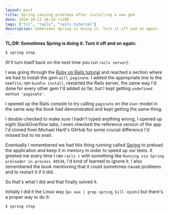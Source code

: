 ```yaml
---
layout: post
title: Spring causing problems after installing a new gem
date: 2020-10-23 16:10 +1100
tags: ["til", "rails", "rails-tutorial"]
description: Sometimes Spring is doing it. Turn it off and on again.
---
```


**TL;DR: Sometimes Spring is doing it. Turn it off and on again:** 

```bash
$ spring stop
```

(It'll turn itself back on the next time you run `rails server`).

I was going through the [Ruby on Rails tutorial](https://railstutorial.org/) and reached a section where we had to install the gem `will_paginate`. I added the appropriate line to the `Gemfile`, ran `bundle install`, restarted the Rails server, the same way I'd done for every other gem I'd added so far, but I kept getting `undefined method 'paginate'`. 

I opened up the Rails console to try calling `paginate` on the `User` model in the same way the book had demonstrated and kept getting the same thing.

I double-checked to make sure I hadn't typed anything wrong, I opened up eight StackOverflow tabs, I even checked the reference version of the app I'd cloned from Michael Hartl's GitHub for some crucial difference I'd missed but to no avail.

Eventually I remembered we had this thing running called [Spring](https://github.com/rails/spring) to preload the application and keep it in memory in order to speed up our tests. It greeted me every time I ran `rails c` with something like `Running via Spring preloader in process 40538`, I'd kind of learned to ignore it. I also remembered the book mentioning that it could sometimes cause problems and to restart it if it did.

So that's what I did and that finally solved it.

Initially I did it the Linux way (`ps aux | grep spring`, `kill <pid>`) but there's a proper way to do it:

```bash
$ spring stop
```
